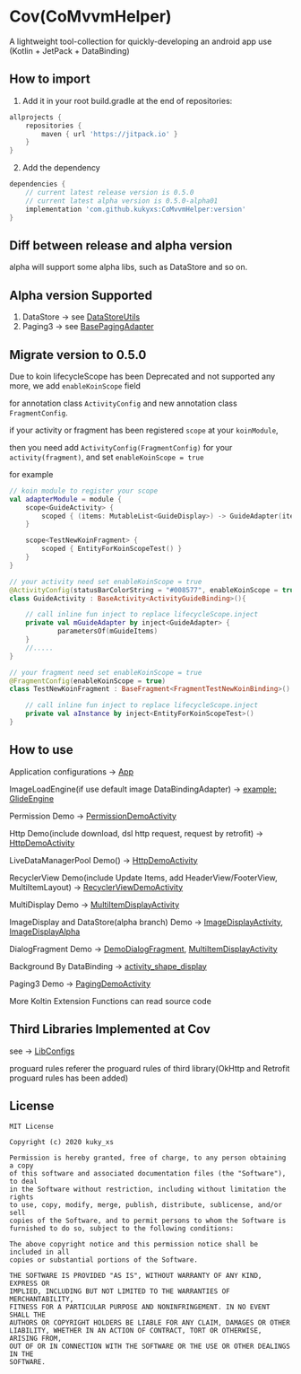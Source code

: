# Cov(CoMvvmHelper)
A lightweight tool-collection for quickly-developing an android app use (Kotlin + JetPack + DataBinding)

## How to import 
1. Add it in your root build.gradle at the end of repositories:
```groovy
allprojects {
	repositories {
		maven { url 'https://jitpack.io' }
	}
}
```

2. Add the dependency
```groovy
dependencies {
    // current latest release version is 0.5.0
    // current latest alpha version is 0.5.0-alpha01
	implementation 'com.github.kukyxs:CoMvvmHelper:version'
}
```


## Diff between release and alpha version
alpha will support some alpha libs, such as DataStore and so on.


## Alpha version Supported
1. DataStore -> see [DataStoreUtils](https://github.com/kukyxs/CoMvvmHelper/blob/alpha/comvvmhelper/src/main/java/com/kk/android/comvvmhelper/utils/DataStoreUtils.kt)
2. Paging3 -> see [BasePagingAdapter](https://github.com/kukyxs/CoMvvmHelper/blob/alpha/comvvmhelper/src/main/java/com/kk/android/comvvmhelper/ui/BasePagingAdapter.kt)


## Migrate version to 0.5.0
Due to koin lifecycleScope has been Deprecated and not supported any more, we add `enableKoinScope` field

for annotation class `ActivityConfig` and new annotation class `FragmentConfig`.

if your activity or fragment has been registered `scope` at your `koinModule`,

then you need add `ActivityConfig(FragmentConfig)` for your `activity(fragment)`, and set `enableKoinScope = true`

for example

```kotlin
// koin module to register your scope
val adapterModule = module {
    scope<GuideActivity> {
        scoped { (items: MutableList<GuideDisplay>) -> GuideAdapter(items) }
    }

    scope<TestNewKoinFragment> {
        scoped { EntityForKoinScopeTest() }
    }
}
```

```kotlin
// your activity need set enableKoinScope = true
@ActivityConfig(statusBarColorString = "#008577", enableKoinScope = true)
class GuideActivity : BaseActivity<ActivityGuideBinding>(){

    // call inline fun inject to replace lifecycleScope.inject
    private val mGuideAdapter by inject<GuideAdapter> {
            parametersOf(mGuideItems)
    }
    //.....
}
```

```kotlin
// your fragment need set enableKoinScope = true
@FragmentConfig(enableKoinScope = true)
class TestNewKoinFragment : BaseFragment<FragmentTestNewKoinBinding>() {

    // call inline fun inject to replace lifecycleScope.inject
    private val aInstance by inject<EntityForKoinScopeTest>()
}
```

## How to use
Application configurations -> [App](https://github.com/kukyxs/CoMvvmHelper/blob/master/app/src/main/java/com/kuky/comvvmhelper/App.kt)


ImageLoadEngine(if use default image DataBindingAdapter) -> [example: GlideEngine](https://github.com/kukyxs/CoMvvmHelper/blob/master/app/src/main/java/com/kuky/comvvmhelper/helper/GlideEngine.kt)


Permission Demo -> [PermissionDemoActivity](https://github.com/kukyxs/CoMvvmHelper/blob/master/app/src/main/java/com/kuky/comvvmhelper/ui/activity/PermissionDemoActivity.kt)


Http Demo(include download, dsl http request, request by retrofit<Support Dynamic Base Url>) -> [HttpDemoActivity](https://github.com/kukyxs/CoMvvmHelper/blob/master/app/src/main/java/com/kuky/comvvmhelper/ui/activity/HttpDemoActivity.kt)


LiveDataManagerPool Demo() -> [HttpDemoActivity](https://github.com/kukyxs/CoMvvmHelper/blob/master/app/src/main/java/com/kuky/comvvmhelper/ui/activity/HttpDemoActivity.kt)


RecyclerView Demo(include Update Items, add HeaderView/FooterView, MultiItemLayout) -> [RecyclerViewDemoActivity](https://github.com/kukyxs/CoMvvmHelper/blob/master/app/src/main/java/com/kuky/comvvmhelper/ui/activity/RecyclerViewDemoActivity.kt)


MultiDisplay Demo -> [MultiItemDisplayActivity](https://github.com/kukyxs/CoMvvmHelper/blob/master/app/src/main/java/com/kuky/comvvmhelper/ui/activity/MultiItemDisplayActivity.kt)


ImageDisplay and DataStore(alpha branch) Demo -> [ImageDisplayActivity](https://github.com/kukyxs/CoMvvmHelper/blob/master/app/src/main/java/com/kuky/comvvmhelper/ui/activity/ImageDisplayActivity.kt), [ImageDisplayAlpha](https://github.com/kukyxs/CoMvvmHelper/blob/alpha/app/src/main/java/com/kuky/comvvmhelper/ui/activity/ImageDisplayActivity.kt)


DialogFragment Demo -> [DemoDialogFragment](https://github.com/kukyxs/CoMvvmHelper/blob/master/app/src/main/java/com/kuky/comvvmhelper/ui/DemoDialogFragment.kt), [MultiItemDisplayActivity](https://github.com/kukyxs/CoMvvmHelper/blob/master/app/src/main/java/com/kuky/comvvmhelper/ui/activity/MultiItemDisplayActivity.kt)


Background By DataBinding -> [activity_shape_display](https://github.com/kukyxs/CoMvvmHelper/blob/master/app/src/main/res/layout/activity_shape_display.xml)


Paging3 Demo -> [PagingDemoActivity](https://github.com/kukyxs/CoMvvmHelper/blob/alpha/app/src/main/java/com/kuky/comvvmhelper/ui/activity/PagingDemoActivity.kt)


More Koltin Extension Functions can read source code

## Third Libraries Implemented at Cov
see -> [LibConfigs](https://github.com/kukyxs/CoMvvmHelper/blob/master/configs.gradle)

proguard rules referer the proguard rules of third library(OkHttp and Retrofit proguard rules has been added)

## License
```text
MIT License

Copyright (c) 2020 kuky_xs

Permission is hereby granted, free of charge, to any person obtaining a copy
of this software and associated documentation files (the "Software"), to deal
in the Software without restriction, including without limitation the rights
to use, copy, modify, merge, publish, distribute, sublicense, and/or sell
copies of the Software, and to permit persons to whom the Software is
furnished to do so, subject to the following conditions:

The above copyright notice and this permission notice shall be included in all
copies or substantial portions of the Software.

THE SOFTWARE IS PROVIDED "AS IS", WITHOUT WARRANTY OF ANY KIND, EXPRESS OR
IMPLIED, INCLUDING BUT NOT LIMITED TO THE WARRANTIES OF MERCHANTABILITY,
FITNESS FOR A PARTICULAR PURPOSE AND NONINFRINGEMENT. IN NO EVENT SHALL THE
AUTHORS OR COPYRIGHT HOLDERS BE LIABLE FOR ANY CLAIM, DAMAGES OR OTHER
LIABILITY, WHETHER IN AN ACTION OF CONTRACT, TORT OR OTHERWISE, ARISING FROM,
OUT OF OR IN CONNECTION WITH THE SOFTWARE OR THE USE OR OTHER DEALINGS IN THE
SOFTWARE.
```

